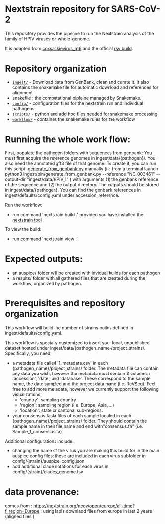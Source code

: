 # Nextstrain repository for SARS-CoV-2

This repository provides the pipeline to run the Nextstrain analysis of the family of HPIV viruses on whole-genome. 

It is adapted from [coxsackievirus_a16](https://github.com/hodcroftlab/coxsackievirus_a16) and the official [rsv build](https://github.com/nextstrain/rsv).

# Repository organization 

- [`ingest/`](./ingest) - Download data from GenBank, clean and curate it. It also contains the snakemake file for automatic download and references for alignment 
- snakefile : the computational pipleine managed by Snakemake. 
- [`config/`](./config) - configuration files for the nextstrain run and individual pathogens.
- [`scripts/`](./scripts) - python and add hoc files needed for snakemake processing 
- [`workflow/`](./workflow) - containes the snakemake rules for the workflow


# Running the whole work flow:

First, populate the pathogen folders with sequences from genbank:
You must first acquire the reference genomes in ingest/data/{pathogen}/. You also need the annotated gff3 file of that genome. To create it, you can run this script: [generate_from_genbank.py](bin/generate_from_genbank.py) manually (i.e from a terminal launch python3 ingest/bin/generate_from_genbank.py --reference "NC_003461" --output-dir "ingest/data/HPIV_1" ) with arguments (1) the genbank reference of the sequence and (2) the output directory. The outputs should be stored in ingest/data/{pathogen}. You can find the genbank references in ingest/defaults/config.yaml under accession_reference. 


Run the workflow:
- run command 'nextstrain build .' provided you have installed the [nextstrain tool](https://docs.nextstrain.org/en/latest/install.html) 

To view the build:
- run command 'nextstrain view .'

# Expected outputs:

- an auspice/ folder will be created with invidual builds for each pathogen
- a results/ folder with all gathered files that are created during the workflow, organized by pathogen.

# Prerequisites and repository organization

This workflow will build the number of strains builds defined in ingest/defaults/config.yaml.

This workflow is specially customized to insert your local, unpublished dataset hosted under ingest/data/{pathogen_name}/project_strains/. Specifically, you need:
- a metadata file called '1_metadata.csv' in each {pathogen_name}/project_strains/ folder. The metadata file can contain any data you wish, however the metadata must contain 3 columns : 'accession', 'date', and 'database'. These correspond to the sample name, the date sampled and the project data name (i.e. ReVSeq). Feel free to add more metadata, however we currently support the following visualizations:
    - 'country': sampling country
    - 'region': sampling region (i.e. Europe, Asia, ...)
    - 'location': state or cantonal sub-regions. 
- your consensus fasta files of each sample located in each {pathogen_name}/project_strains/ folder. They should contain the sample name in their file name and end with"consensus.fa" (i.e. Sample_1_consensus.fa)

Additional configurations include:
- changing the name of the virus you are making this build for in the main auspice config files: these are included in each virus subfolder in config/{strain}/auspice_config.json 
- add additional clade notations for each virus in config/{strain}/clades_genome.tsv

# data provenance:

comes from : https://nextstrain.org/ncov/open/europe/all-time?f_region=Europe ; using lapis downlaod files from europe in last 2 years (aligned files )
 

